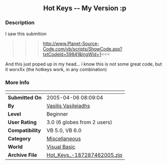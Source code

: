 ﻿<div align="center">

## Hot Keys \-\- My Version :p


</div>

### Description

I saw this submition

>>>http://www.Planet-Source-Code.com/vb/scripts/ShowCode.asp?txtCodeId=59841&lngWId=1<<<

And this just poped up in my head... i know this is not some great code, but it worxXx (the hotkeys work, in any combination)
 
### More Info
 


<span>             |<span>
---                |---
**Submitted On**   |2005-04-06 08:09:04
**By**             |[Vasilis Vasileiadhs](https://github.com/Planet-Source-Code/PSCIndex/blob/master/ByAuthor/vasilis-vasileiadhs.md)
**Level**          |Beginner
**User Rating**    |3.0 (6 globes from 2 users)
**Compatibility**  |VB 5\.0, VB 6\.0
**Category**       |[Miscellaneous](https://github.com/Planet-Source-Code/PSCIndex/blob/master/ByCategory/miscellaneous__1-1.md)
**World**          |[Visual Basic](https://github.com/Planet-Source-Code/PSCIndex/blob/master/ByWorld/visual-basic.md)
**Archive File**   |[Hot\_Keys\_\-187287462005\.zip](https://github.com/Planet-Source-Code/vasilis-vasileiadhs-hot-keys-my-version-p__1-59856/archive/master.zip)








